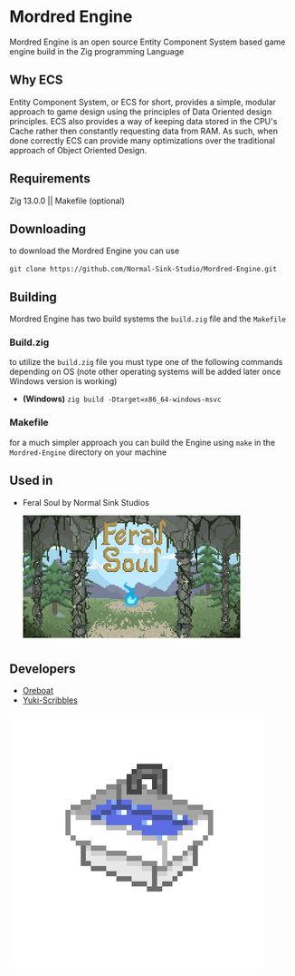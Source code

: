 
# Mordred Engine

Mordred Engine is an open source Entity Component System based game engine build in the Zig programming Language

## Why ECS
Entity Component System, or ECS for short, provides a simple, modular approach to game design using the principles of Data Oriented design principles. ECS also provides a way of keeping data stored in the CPU's Cache rather then constantly requesting data from RAM. As such, when done correctly ECS can provide many optimizations over the traditional approach of Object Oriented Design.

## Requirements
Zig 13.0.0 || Makefile (optional)

## Downloading
to download the Mordred Engine you can use

`git clone https://github.com/Normal-Sink-Studio/Mordred-Engine.git`

## Building
Mordred Engine has two build systems the `build.zig` file and the `Makefile`

 ### Build.zig
 to utilize the `build.zig` file you must type one of the following commands depending on OS (note other operating systems will be added later once Windows version is working)
 - **(Windows)** `zig build -Dtarget=x86_64-windows-msvc`
<!-- 
    - **(Linux)** `zig build -Dtarget=x86_64-linux-gnu`
    - **(MacOS)** `zig build -Dtarget=x86_64-macos`
    -->
 
 ### Makefile
 for a much simpler approach you can build the Engine using `make` in the `Mordred-Engine` directory on your machine

## Used in

- Feral Soul by Normal Sink Studios

  ![Feral Soul](docs/images/projects/FeralSoulTitle.png)

#



## Developers
- [Oreboat](https://github.com/Oreboat)
- [Yuki-Scribbles](https://github.com/yuki-scribbles)

![Normal Sink Studios](docs/images/logos/Normal_Sink_Studio3.png)
